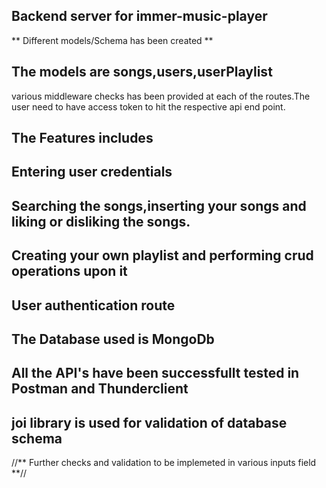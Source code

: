 ## Backend server for immer-music-player ##

** Different models/Schema has been created **
## The models are songs,users,userPlaylist ##
various middleware checks has been provided at each of the routes.The user need to have access token
to hit the respective api end point.

## The Features includes ##

## Entering user credentials
## Searching the songs,inserting your songs and liking or disliking the songs.
## Creating your own playlist and performing crud operations upon it
## User authentication route

## The Database used is MongoDb
## All the API's have been successfullt tested in Postman and Thunderclient

## joi library is used for validation of database schema

//** Further checks and validation to be implemeted in various inputs field **//